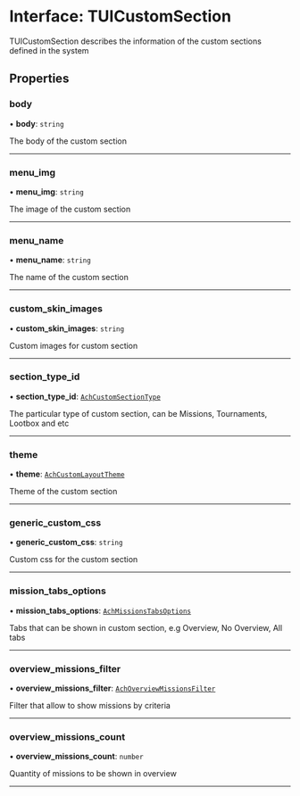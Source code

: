 # Interface: TUICustomSection

TUICustomSection describes the information of the custom sections defined in the system

## Properties

### body

• **body**: `string`

The body of the custom section

___

### menu_img

• **menu_img**: `string`

The image of the custom section

___

### menu_name

• **menu_name**: `string`

The name of the custom section

___

### custom_skin_images

• **custom_skin_images**: `string`

Custom images for custom section

___

### section_type_id

• **section_type_id**: [`AchCustomSectionType`](../enums/AchCustomSectionType.md)

The particular type of custom section, can be Missions, Tournaments, Lootbox and etc

___

### theme

• **theme**: [`AchCustomLayoutTheme`](../enums/AchCustomLayoutTheme.md)

Theme of the custom section

___

### generic_custom_css

• **generic_custom_css**: `string`

Custom css for the custom section

___

### mission\_tabs\_options

• **mission\_tabs\_options**: [`AchMissionsTabsOptions`](../enums/AchMissionsTabsOptions.md)

Tabs that can be shown in custom section, e.g Overview, No Overview, All tabs

___

### overview\_missions\_filter

• **overview\_missions\_filter**: [`AchOverviewMissionsFilter`](../enums/AchOverviewMissionsFilter.md)

Filter that allow to show missions by criteria

___

### overview\_missions\_count

• **overview\_missions\_count**: `number`

Quantity of missions to be shown in overview

___
